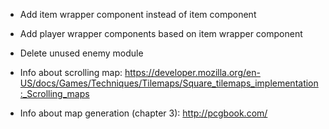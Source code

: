 * Add item wrapper component instead of item component
* Add player wrapper components based on item wrapper component

* Delete unused enemy module

* Info about scrolling map:
  https://developer.mozilla.org/en-US/docs/Games/Techniques/Tilemaps/Square_tilemaps_implementation:_Scrolling_maps

* Info about map generation (chapter 3):
  http://pcgbook.com/